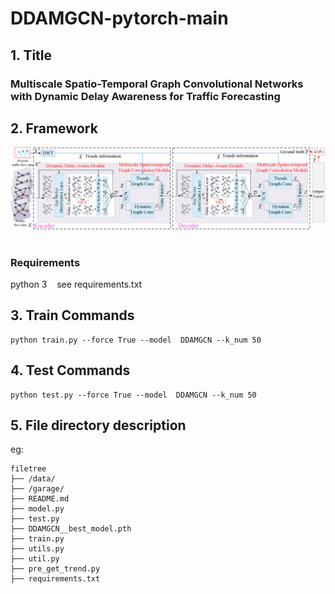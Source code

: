 # DDAMGCN-pytorch-main 

## 1. Title

### Multiscale Spatio-Temporal Graph Convolutional Networks with Dynamic Delay Awareness for Traffic Forecasting

## 2. Framework
![image](Framework.png) 

### Requirements
python 3   
see requirements.txt

## 3. Train Commands
```
python train.py --force True --model  DDAMGCN --k_num 50
```
## 4. Test Commands
```
python test.py --force True --model  DDAMGCN --k_num 50
```
## 5. File directory description
eg:

```
filetree 
├── /data/ 
├── /garage/
├── README.md
├── model.py
├── test.py
├── DDAMGCN__best_model.pth
├── train.py
├── utils.py
├── util.py
├── pre_get_trend.py
├── requirements.txt
```
